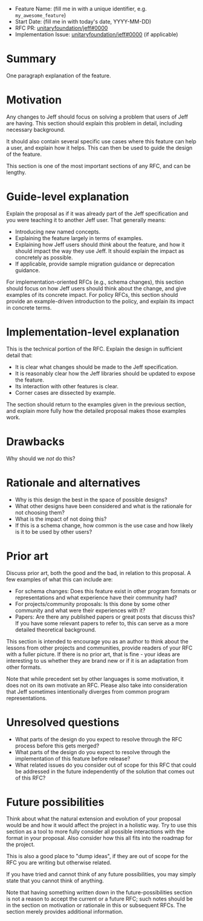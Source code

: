 - Feature Name: (fill me in with a unique identifier, e.g. `my_awesome_feature`)
- Start Date: (fill me in with today's date, YYYY-MM-DD)
- RFC PR: [unitaryfoundation/jeff#0000](https://github.com/unitaryfoundation/jeff/pull/0000)
- Implementation Issue: [unitaryfoundation/jeff#0000](https://github.com/unitaryfoundation/jeff/issues/0000) (if applicable)

# Summary
[summary]: #summary

One paragraph explanation of the feature.

# Motivation
[motivation]: #motivation

Any changes to Jeff should focus on solving a problem that users of Jeff are having.
This section should explain this problem in detail, including necessary background.

It should also contain several specific use cases where this feature can help a user, and explain how it helps.
This can then be used to guide the design of the feature.

This section is one of the most important sections of any RFC, and can be lengthy.

# Guide-level explanation
[guide-level-explanation]: #guide-level-explanation

Explain the proposal as if it was already part of the Jeff specification and you were teaching it to another Jeff user. That generally means:

- Introducing new named concepts.
- Explaining the feature largely in terms of examples.
- Explaining how Jeff users should *think* about the feature, and how it should impact the way they use Jeff. It should explain the impact as concretely as possible.
- If applicable, provide sample migration guidance or deprecation guidance.

For implementation-oriented RFCs (e.g., schema changes), this section should focus on how Jeff users should think about the change, and give examples of its concrete impact. For policy RFCs, this section should provide an example-driven introduction to the policy, and explain its impact in concrete terms.

# Implementation-level explanation
[implementation-level-explanation]: #implementation-level-explanation

This is the technical portion of the RFC. Explain the design in sufficient detail that:

- It is clear what changes should be made to the Jeff specification.
- It is reasonably clear how the Jeff libraries should be updated to expose the feature.
- Its interaction with other features is clear.
- Corner cases are dissected by example.

The section should return to the examples given in the previous section, and explain more fully how the detailed proposal makes those examples work.

# Drawbacks
[drawbacks]: #drawbacks

Why should we *not* do this?

# Rationale and alternatives
[rationale-and-alternatives]: #rationale-and-alternatives

- Why is this design the best in the space of possible designs?
- What other designs have been considered and what is the rationale for not choosing them?
- What is the impact of not doing this?
- If this is a schema change, how common is the use case and how likely is it to be used by other users?

# Prior art
[prior-art]: #prior-art

Discuss prior art, both the good and the bad, in relation to this proposal.
A few examples of what this can include are:

- For schema changes: Does this feature exist in other program formats or representations and what experience have their community had?
- For projects/community proposals: Is this done by some other community and what were their experiences with it?
- Papers: Are there any published papers or great posts that discuss this? If you have some relevant papers to refer to, this can serve as a more detailed theoretical background.

This section is intended to encourage you as an author to think about the lessons from other projects and communities, provide readers of your RFC with a fuller picture.
If there is no prior art, that is fine - your ideas are interesting to us whether they are brand new or if it is an adaptation from other formats.

Note that while precedent set by other languages is some motivation, it does not on its own motivate an RFC.
Please also take into consideration that Jeff sometimes intentionally diverges from common program representations.

# Unresolved questions
[unresolved-questions]: #unresolved-questions

- What parts of the design do you expect to resolve through the RFC process before this gets merged?
- What parts of the design do you expect to resolve through the implementation of this feature before release?
- What related issues do you consider out of scope for this RFC that could be addressed in the future independently of the solution that comes out of this RFC?

# Future possibilities
[future-possibilities]: #future-possibilities

Think about what the natural extension and evolution of your proposal would be
and how it would affect the project in a holistic way. Try to use this section
as a tool to more fully consider all possible interactions with the format in
your proposal. Also consider how this all fits into the roadmap for the project.

This is also a good place to "dump ideas", if they are out of scope for the
RFC you are writing but otherwise related.

If you have tried and cannot think of any future possibilities,
you may simply state that you cannot think of anything.

Note that having something written down in the future-possibilities section
is not a reason to accept the current or a future RFC; such notes should be
in the section on motivation or rationale in this or subsequent RFCs.
The section merely provides additional information.
